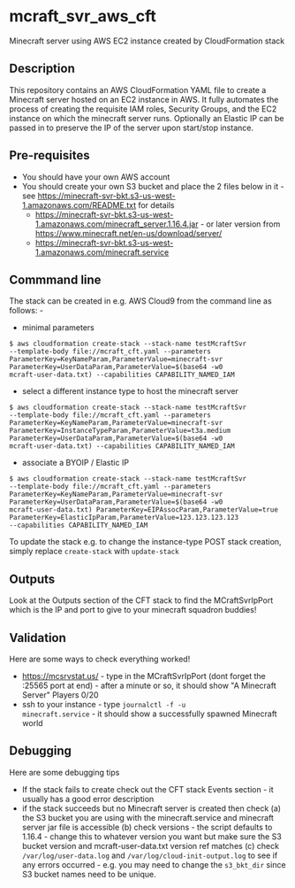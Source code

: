 # mcraft_svr_aws_cft
Minecraft server using AWS EC2 instance created by CloudFormation stack

## Description
This repository contains an AWS CloudFormation YAML file to create a Minecraft server hosted on an EC2 instance in AWS.
It fully automates the process of creating the requisite IAM roles, Security Groups, and the EC2 instance on which the minecraft server runs.
Optionally an Elastic IP can be passed in to preserve the IP of the server upon start/stop instance.

## Pre-requisites
* You should have your own AWS account
* You should create your own S3 bucket and place the 2 files below in it - see https://minecraft-svr-bkt.s3-us-west-1.amazonaws.com/README.txt for details
  * https://minecraft-svr-bkt.s3-us-west-1.amazonaws.com/minecraft_server.1.16.4.jar - or later version from https://www.minecraft.net/en-us/download/server/
  * https://minecraft-svr-bkt.s3-us-west-1.amazonaws.com/minecraft.service 

## Commmand line
The stack can be created in e.g. AWS Cloud9 from the command line as follows: -

- minimal parameters

<code>$ aws cloudformation create-stack --stack-name testMcraftSvr --template-body file://mcraft_cft.yaml --parameters ParameterKey=KeyNameParam,ParameterValue=minecraft-svr ParameterKey=UserDataParam,ParameterValue=$(base64 -w0 mcraft-user-data.txt) --capabilities CAPABILITY_NAMED_IAM</code>

- select a different instance type to host the minecraft server

<code>$ aws cloudformation create-stack --stack-name testMcraftSvr --template-body file://mcraft_cft.yaml --parameters ParameterKey=KeyNameParam,ParameterValue=minecraft-svr ParameterKey=InstanceTypeParam,ParameterValue=t3a.medium ParameterKey=UserDataParam,ParameterValue=$(base64 -w0 mcraft-user-data.txt) --capabilities CAPABILITY_NAMED_IAM</code>

- associate a BYOIP / Elastic IP
 
<code>$ aws cloudformation create-stack --stack-name testMcraftSvr --template-body file://mcraft_cft.yaml --parameters ParameterKey=KeyNameParam,ParameterValue=minecraft-svr ParameterKey=UserDataParam,ParameterValue=$(base64 -w0 mcraft-user-data.txt) ParameterKey=EIPAssocParam,ParameterValue=true ParameterKey=ElasticIpParam,ParameterValue=123.123.123.123 --capabilities CAPABILITY_NAMED_IAM</code>

To update the stack e.g. to change the instance-type POST stack creation, simply replace <code>create-stack</code> with <code>update-stack</code>

## Outputs
Look at the Outputs section of the CFT stack to find the MCraftSvrIpPort which is the IP and port to give to your minecraft squadron buddies!	

## Validation
Here are some ways to check everything worked!
* https://mcsrvstat.us/ - type in the MCraftSvrIpPort (dont forget the :25565 port at end) - after a minute or so, it should show "A Minecraft Server" Players 0/20
* ssh to your instance - type <code>journalctl -f -u minecraft.service</code> - it should show a successfully spawned Minecraft world

## Debugging
Here are some debugging tips
* If the stack fails to create check out the CFT stack Events section - it usually has a good error description
* if the stack succeeds but no Minecraft server is created then check (a) the S3 bucket you are using with the minecraft.service and minecraft server jar file is accessible (b) check versions - the script defaults to 1.16.4 - change this to whatever version you want but make sure the S3 bucket version and mcraft-user-data.txt version ref matches (c) check <code>/var/log/user-data.log</code> and <code>/var/log/cloud-init-output.log</code> to see if any errors occurred - e.g. you may need to change the <code>s3_bkt_dir</code> since S3 bucket names need to be unique.

